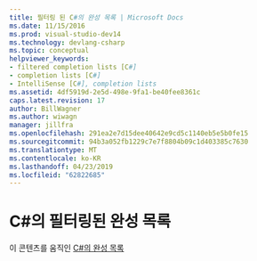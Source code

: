 ```yaml
---
title: 필터링 된 C#의 완성 목록 | Microsoft Docs
ms.date: 11/15/2016
ms.prod: visual-studio-dev14
ms.technology: devlang-csharp
ms.topic: conceptual
helpviewer_keywords:
- filtered completion lists [C#]
- completion lists [C#]
- IntelliSense [C#], completion lists
ms.assetid: 4df5919d-2e5d-498e-9fa1-be40fee8361c
caps.latest.revision: 17
author: BillWagner
ms.author: wiwagn
manager: jillfra
ms.openlocfilehash: 291ea2e7d15dee40642e9cd5c1140eb5e5b0fe15
ms.sourcegitcommit: 94b3a052fb1229c7e7f8804b09c1d403385c7630
ms.translationtype: MT
ms.contentlocale: ko-KR
ms.lasthandoff: 04/23/2019
ms.locfileid: "62822685"
---
```

# <a name="filtered-completion-lists-in-c"></a>C#의 필터링된 완성 목록 #
이 콘텐츠를 움직인 [C#의 완성 목록](../misc/completion-lists-in-csharp.md)